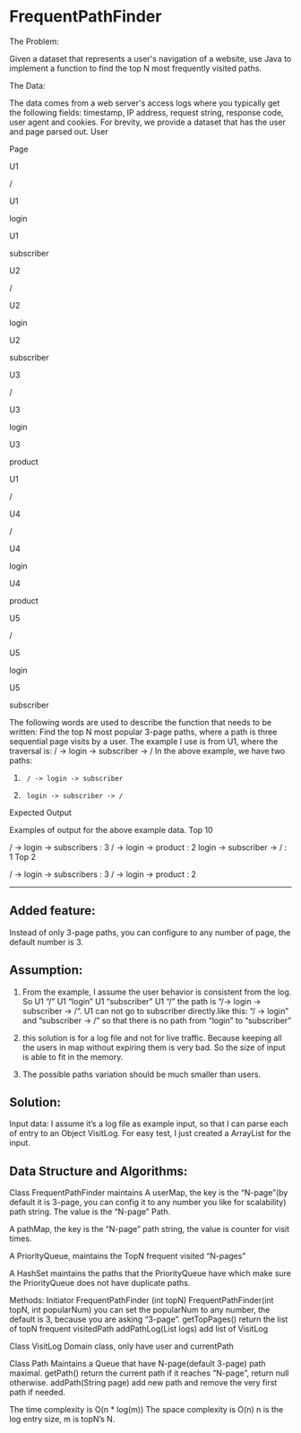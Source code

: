 # FrequentPathFinder

The Problem:

Given a dataset that represents a user's navigation of a website, use Java to implement a function to find the top N most frequently visited paths.

The Data:

The data comes from a web server's access logs where you typically get the following fields: timestamp, IP address, request string, response code, user agent and cookies. For brevity, we provide a dataset that has the user and page parsed out.
User

Page

U1

/

U1

login

U1

subscriber

U2

/

U2

login

U2

subscriber

U3

/

U3

login

U3

product

U1

/

U4

/

U4

login

U4

product

U5

/

U5

login

U5

subscriber

The following words are used to describe the function that needs to be written: Find the top N most popular 3-page paths, where a path is three sequential page visits by a user.
The example I use is from U1, where the traversal is: / -> login -> subscriber -> /
In the above example, we have two paths:
1.      / -> login -> subscriber
2.      login -> subscriber -> /
Expected Output

Examples of output for the above example data.
Top 10

/ -> login -> subscribers : 3
/ -> login -> product : 2
login -> subscriber -> / : 1
Top 2

/ -> login -> subscribers : 3
/ -> login -> product : 2

----------------------------------------------------------------------------------------------------

Added feature: 
---
  Instead of only 3-page paths, you can configure to any number of page, the default number is 3.

Assumption: 
---
1. From the example, I assume the user behavior is consistent from the log. 
So
U1 “/”
U1 “login”
U1 “subscriber”
U1 “/” 
the path is “/-> login -> subscriber -> /“. U1 can not go to subscriber directly.like this: “/ -> login” and “subscriber -> /” so that there is no path from “login” to “subscriber”

2. this solution is for a log file and not for live traffic. Because keeping all the users in map without expiring them is very bad. So the size of input is able to fit in the memory.

3. The possible paths variation should be much smaller than users.

Solution:
---
Input data: I assume it’s a log file as example input, so that I can parse each of entry to an Object VisitLog. For easy test, I just created a ArrayList<VisitLog> for the input.

Data Structure and Algorithms:
---
Class FrequentPathFinder maintains
  A userMap, the key is the “N-page”(by default it is 3-page, you can config it to any number you like for scalability) path string. The    value is the “N-page” Path.

  A pathMap, the key is the “N-page” path string, the value is counter for visit times.

  A PriorityQueue, maintains the TopN frequent visited “N-pages”  

  A HashSet maintains the paths that the PriorityQueue have which make sure the PriorityQueue does not have duplicate paths. 

Methods:
	Initiator
		FrequentPathFinder (int topN)
		FrequentPathFinder(int topN, int popularNum) you can set the popularNum to any number, the default is 3, because you are asking “3-page”.
	getTopPages() return the list of topN frequent visitedPath
	addPathLog(List<VisitLog> logs) add list of VisitLog  

Class VisitLog
	Domain class, only have user and currentPath

Class Path
	Maintains a Queue that have N-page(default 3-page) path maximal.
	getPath() return the current path if it reaches “N-page”, return null otherwise.
	addPath(String page) add new path and remove the very first path if needed.    


The time complexity is O(n * log(m))
The space complexity is O(n) 
n is the log entry size, m is topN’s N.
